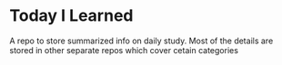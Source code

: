 # Today I Learned
A repo to store summarized info on daily study.
Most of the details are stored in other separate repos which cover cetain categories

